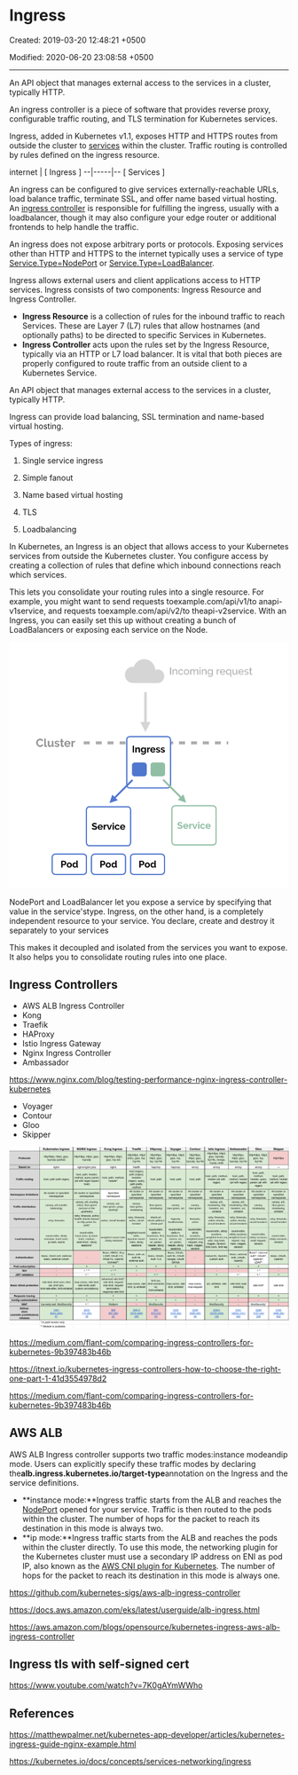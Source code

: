 # Ingress

Created: 2019-03-20 12:48:21 +0500

Modified: 2020-06-20 23:08:58 +0500

---

An API object that manages external access to the services in a cluster, typically HTTP.

An ingress controller is a piece of software that provides reverse proxy, configurable traffic routing, and TLS termination for Kubernetes services.

Ingress, added in Kubernetes v1.1, exposes HTTP and HTTPS routes from outside the cluster to [services](https://kubernetes.io/docs/concepts/services-networking/service/) within the cluster. Traffic routing is controlled by rules defined on the ingress resource.

internet
|
[ Ingress ]
--|-----|--
[ Services ]

An ingress can be configured to give services externally-reachable URLs, load balance traffic, terminate SSL, and offer name based virtual hosting. An [ingress controller](https://kubernetes.io/docs/concepts/services-networking/ingress/#ingress-controllers) is responsible for fulfilling the ingress, usually with a loadbalancer, though it may also configure your edge router or additional frontends to help handle the traffic.

An ingress does not expose arbitrary ports or protocols. Exposing services other than HTTP and HTTPS to the internet typically uses a service of type [Service.Type=NodePort](https://kubernetes.io/docs/concepts/services-networking/service/#nodeport) or [Service.Type=LoadBalancer](https://kubernetes.io/docs/concepts/services-networking/service/#loadbalancer).

Ingress allows external users and client applications access to HTTP services. Ingress consists of two components: Ingress Resource and Ingress Controller.

- **Ingress Resource** is a collection of rules for the inbound traffic to reach Services. These are Layer 7 (L7) rules that allow hostnames (and optionally paths) to be directed to specific Services in Kubernetes.
- **Ingress Controller** acts upon the rules set by the Ingress Resource, typically via an HTTP or L7 load balancer. It is vital that both pieces are properly configured to route traffic from an outside client to a Kubernetes Service.

An API object that manages external access to the services in a cluster, typically HTTP.

Ingress can provide load balancing, SSL termination and name-based virtual hosting.

Types of ingress:

1. Single service ingress

2. Simple fanout

3. Name based virtual hosting

4. TLS

5. Loadbalancing

In Kubernetes, an Ingress is an object that allows access to your Kubernetes services from outside the Kubernetes cluster. You configure access by creating a collection of rules that define which inbound connections reach which services.

This lets you consolidate your routing rules into a single resource. For example, you might want to send requests toexample.com/api/v1/to anapi-v1service, and requests toexample.com/api/v2/to theapi-v2service. With an Ingress, you can easily set this up without creating a bunch of LoadBalancers or exposing each service on the Node.

![ingress in kubernetes](../../../media/DevOps-Kubernetes-Ingress-image1.png)

NodePort and LoadBalancer let you expose a service by specifying that value in the service'stype. Ingress, on the other hand, is a completely independent resource to your service. You declare, create and destroy it separately to your services

This makes it decoupled and isolated from the services you want to expose. It also helps you to consolidate routing rules into one place.

## Ingress Controllers

- AWS ALB Ingress Controller
- Kong
- Traefik
- HAProxy
- Istio Ingress Gateway
- Nginx Ingress Controller
- Ambassador

<https://www.nginx.com/blog/testing-performance-nginx-ingress-controller-kubernetes>

- Voyager
- Contour
- Gloo
- Skipper

![image](../../../media/DevOps-Kubernetes-Ingress-image2.png)

<https://medium.com/flant-com/comparing-ingress-controllers-for-kubernetes-9b397483b46b>

<https://itnext.io/kubernetes-ingress-controllers-how-to-choose-the-right-one-part-1-41d3554978d2>

<https://medium.com/flant-com/comparing-ingress-controllers-for-kubernetes-9b397483b46b>

## AWS ALB

AWS ALB Ingress controller supports two traffic modes:instance modeandip mode. Users can explicitly specify these traffic modes by declaring the**alb.ingress.kubernetes.io/target-type**annotation on the Ingress and the service definitions.

- **instance mode:**Ingress traffic starts from the ALB and reaches the [NodePort](https://kubernetes.io/docs/concepts/services-networking/service/#nodeport) opened for your service. Traffic is then routed to the pods within the cluster. The number of hops for the packet to reach its destination in this mode is always two.
- **ip mode:**Ingress traffic starts from the ALB and reaches the pods within the cluster directly. To use this mode, the networking plugin for the Kubernetes cluster must use a secondary IP address on ENI as pod IP, also known as the [AWS CNI plugin for Kubernetes](https://github.com/aws/amazon-vpc-cni-k8s). The number of hops for the packet to reach its destination in this mode is always one.

<https://github.com/kubernetes-sigs/aws-alb-ingress-controller>

<https://docs.aws.amazon.com/eks/latest/userguide/alb-ingress.html>

<https://aws.amazon.com/blogs/opensource/kubernetes-ingress-aws-alb-ingress-controller>

## Ingress tls with self-signed cert

<https://www.youtube.com/watch?v=7K0gAYmWWho>

## References

<https://matthewpalmer.net/kubernetes-app-developer/articles/kubernetes-ingress-guide-nginx-example.html>

<https://kubernetes.io/docs/concepts/services-networking/ingress>
